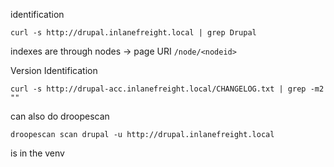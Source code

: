 identification
```shell-session
curl -s http://drupal.inlanefreight.local | grep Drupal
```

indexes are through nodes -> page URI `/node/<nodeid>`

Version Identification
```
curl -s http://drupal-acc.inlanefreight.local/CHANGELOG.txt | grep -m2 ""
```

can also do droopescan 
```
droopescan scan drupal -u http://drupal.inlanefreight.local
```
is in the venv